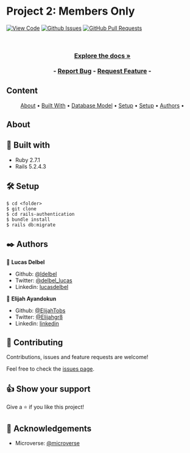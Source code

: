 # Project 2: Members Only

[![View Code](https://img.shields.io/badge/View%20-Code-green)](https://github.com/ldelbel/rails-authentication)
[![Github Issues](https://img.shields.io/badge/GitHub-Issues-orange)](https://github.com/ldelbel/rails-authentication/issues)
[![GitHub Pull Requests](https://img.shields.io/badge/GitHub-Pull%20Requests-blue)]()

<br />
<p align="center">
  <h3 align="center"><h3>
  <p align="center">
    <a href="https://github.com/ldelbel/rails-authentication"><strong>Explore the docs »</strong></a>
    <br />
    <br />
    -
    <a href="https://github.com/ldelbel/rails-authentication/issues">Report Bug</a>
    -
    <a href="">Request Feature</a>
    -
  </p>
</p>
    
## Content

<p align="center">
  <a href="#about">About</a> •
  <a href="#with">Built With</a> •
  <a href="#database">Database Model</a> •
  <a href="#setup">Setup</a> •
  <a href="#howto">Setup</a> •
  <a href="#authors">Authors</a> •
</p>

## About <a name = "about"></a>

## 🔧 Built with <a name = "with"></a>

- Ruby 2.7.1
- Rails 5.2.4.3

## 🛠 Setup <a name = "setup"></a>

```
$ cd <folder>
$ git clone
$ cd rails-authentication
$ bundle install
$ rails db:migrate
```

## ✒️ Authors <a name = "authors"></a>

👤 **Lucas Delbel**

- Github: [@ldelbel](https://github.com/ldelbel)
- Twitter: [@delbel_lucas](https://twitter.com/delbel_lucas)
- Linkedin: [lucasdelbel](https://www.linkedin.com/in/lucasdelbel/)

👤 **Elijah Ayandokun**

- Github: [@ElijahTobs](https://github.com/ElijahTobs)
- Twitter: [@Elijahgr8](https://twitter.com/Elijahgr8)
- Linkedin: [linkedin](https://linkedin.com/in/ayandokunelijah)

## 🤝 Contributing

Contributions, issues and feature requests are welcome!

Feel free to check the [issues page](https://github.com/ldelbel/rails-authentication/issues).

## 👍 Show your support

Give a ⭐️ if you like this project!

## :clap: Acknowledgements

- Microverse: [@microverse](https://www.microverse.org/)

